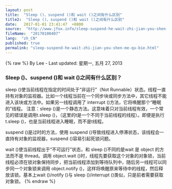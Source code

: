 ```yaml
---
layout: post
title:  "Sleep ()、suspend ()和 wait ()之间有什么区别"
title2:  "Sleep ()、suspend ()和 wait ()之间有什么区别"
date:   2017-01-01 23:41:47  +0800
source:  "http://www.jfox.info/sleep-suspend-he-wait-zhi-jian-you-shen-me-qu-bie.html"
fileName:  "20170100407"
lang:  "zh_CN"
published: true
permalink: "sleep-suspend-he-wait-zhi-jian-you-shen-me-qu-bie.html"
---
```

{% raw %}
By Lee - Last updated: 星期一, 五月 27, 2013

### Sleep ()、suspend ()和 wait ()之间有什么区别？

sleep ()使当前线程在指定的时间处于“非运行”（Not Runnable）状态。线程一直持有对象的监视器。比如一个线程当前在一个同步块或同步方法中，其它线程不能进入该块或方法中。如果另一线程调用了 interrupt ()方法，它将唤醒那个“睡眠的”线程。
注意：sleep ()是一个静态方法。这意味着只对当前线程有效，一个常见的错误是调用t.sleep ()，（这里的t是一个不同于当前线程的线程）。即便是执行t.sleep ()，也是当前线程进入睡眠，而不是t线程。

suspend ()是过时的方法，使用 suspend ()导致线程进入停滞状态，该线程会一直持有对象的监视器，suspend ()容易引起死锁问题。

wait ()使当前线程出于“不可运行”状态，和 sleep ()不同的是wait 是 object 的方法而不是 thread。调用 object.wait ()时，线程先要获取这个对象的对象锁，当前线程必须在锁对象保持同步，把当前线程添加到等待队列中，随后另一线程可以同步同一个对象锁来调用 object.notify ()，这样将唤醒原来等待中的线程，然后释放该锁。基本上wait ()/notify ()与 sleep ()/interrupt ()类似，只是前者需要获取对象锁。
{% endraw %}